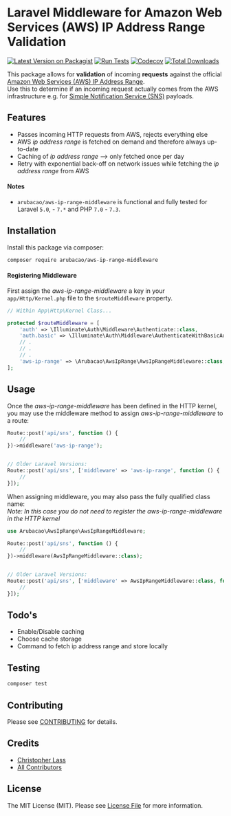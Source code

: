 # Laravel Middleware for Amazon Web Services (AWS) IP Address Range Validation

[![Latest Version on Packagist](https://img.shields.io/packagist/v/arubacao/aws-ip-range-middleware.svg?style=flat-square)](https://packagist.org/packages/arubacao/aws-ip-range-middleware)
[![Run Tests](https://github.com/arubacao/aws-ip-range-middleware/workflows/Run%20Tests/badge.svg)](https://github.com/arubacao/aws-ip-range-middleware/actions?query=workflow%3A%22Run+Tests%22)
[![Codecov](https://img.shields.io/codecov/c/github/arubacao/aws-ip-range-middleware.svg?style=flat-square)](https://codecov.io/gh/arubacao/aws-ip-range-middleware)
[![Total Downloads](https://img.shields.io/packagist/dt/arubacao/aws-ip-range-middleware.svg?style=flat-square)](https://packagist.org/packages/arubacao/aws-ip-range-middleware)

This package allows for **validation** of incoming **requests** against the official [Amazon Web Services (AWS) IP Address Range](https://docs.aws.amazon.com/general/latest/gr/aws-ip-ranges.html).  
Use this to determine if an incoming request actually comes from the AWS infrastructure e.g. for [Simple Notification Service (SNS)](https://docs.aws.amazon.com/sns/latest/dg/welcome.html) payloads.

## Features
 - Passes incoming HTTP requests from AWS, rejects everything else 
 - AWS _ip address range_ is fetched on demand and therefore always up-to-date
 - Caching of _ip address range_ --> only fetched once per day
 - Retry with exponential back-off on network issues while fetching the _ip address range_ from AWS 

#### Notes
 - `arubacao/aws-ip-range-middleware` is functional and fully tested for Laravel `5.0`, - `7.*` and PHP `7.0` - `7.3`.
## Installation
Install this package via composer:

```bash
composer require arubacao/aws-ip-range-middleware
```

#### Registering Middleware

First assign the _aws-ip-range-middleware_ a key in your `app/Http/Kernel.php` file to the `$routeMiddleware` property.

```PHP
// Within App\Http\Kernel Class...

protected $routeMiddleware = [
    'auth' => \Illuminate\Auth\Middleware\Authenticate::class,
    'auth.basic' => \Illuminate\Auth\Middleware\AuthenticateWithBasicAuth::class,
    // .
    // .
    // .
    'aws-ip-range' => \Arubacao\AwsIpRange\AwsIpRangeMiddleware::class,
];
```

## Usage

Once the _aws-ip-range-middleware_ has been defined in the HTTP kernel, you may use the middleware method to assign _aws-ip-range-middleware_ to a route:

```PHP
Route::post('api/sns', function () {
    //
})->middleware('aws-ip-range');


// Older Laravel Versions:
Route::post('api/sns', ['middleware' => 'aws-ip-range', function () {
    //
}]);
```

When assigning middleware, you may also pass the fully qualified class name:  
_Note: In this case you do not need to register the aws-ip-range-middleware in the HTTP kernel_  

```PHP
use Arubacao\AwsIpRange\AwsIpRangeMiddleware;

Route::post('api/sns', function () {
    //
})->middleware(AwsIpRangeMiddleware::class);


// Older Laravel Versions:
Route::post('api/sns', ['middleware' => AwsIpRangeMiddleware::class, function () {
    //
}]);
```


## Todo's

 - Enable/Disable caching
 - Choose cache storage
 - Command to fetch ip address range and store locally 

## Testing

``` bash
composer test
```

## Contributing

Please see [CONTRIBUTING](CONTRIBUTING.md) for details.

## Credits

- [Christopher Lass](https://github.com/arubacao)
- [All Contributors](../../contributors)

## License

The MIT License (MIT). Please see [License File](LICENSE.md) for more information.
